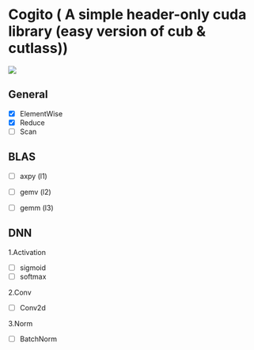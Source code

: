 # Cogito ( A simple header-only cuda library (easy version of cub & cutlass))

![](https://img.shields.io/github/workflow/status/sjfeng1999/cogito/release)


## General

- [x] ElementWise
- [x] Reduce
- [ ] Scan
   
## BLAS

- [ ] axpy (l1)
- [ ] gemv (l2)
- [ ] gemm (l3)


## DNN
1.Activation
- [ ] sigmoid
- [ ] softmax

2.Conv
- [ ] Conv2d

3.Norm
- [ ] BatchNorm

